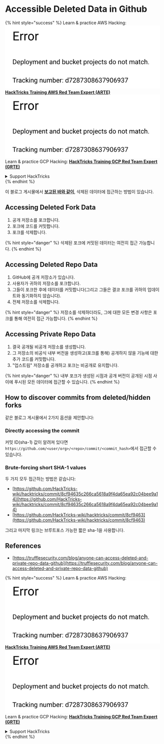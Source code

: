 # Accessible Deleted Data in Github

{% hint style="success" %}
Learn & practice AWS Hacking:<img src="../../.gitbook/assets/image (1) (1).png" alt="" data-size="line">[**HackTricks Training AWS Red Team Expert (ARTE)**](https://training.hacktricks.xyz/courses/arte)<img src="../../.gitbook/assets/image (1) (1).png" alt="" data-size="line">\
Learn & practice GCP Hacking: <img src="../../.gitbook/assets/image (2).png" alt="" data-size="line">[**HackTricks Training GCP Red Team Expert (GRTE)**<img src="../../.gitbook/assets/image (2).png" alt="" data-size="line">](https://training.hacktricks.xyz/courses/grte)

<details>

<summary>Support HackTricks</summary>

* Check the [**subscription plans**](https://github.com/sponsors/carlospolop)!
* **Join the** 💬 [**Discord group**](https://discord.gg/hRep4RUj7f) or the [**telegram group**](https://t.me/peass) or **follow** us on **Twitter** 🐦 [**@hacktricks\_live**](https://twitter.com/hacktricks\_live)**.**
* **Share hacking tricks by submitting PRs to the** [**HackTricks**](https://github.com/carlospolop/hacktricks) and [**HackTricks Cloud**](https://github.com/carlospolop/hacktricks-cloud) github repos.

</details>
{% endhint %}

이 블로그 게시물에서 [**보고된 바와 같이**](https://trufflesecurity.com/blog/anyone-can-access-deleted-and-private-repo-data-github), 삭제된 데이터에 접근하는 방법이 있습니다.

## Accessing Deleted Fork Data

1. 공개 저장소를 포크합니다.
2. 포크에 코드를 커밋합니다.
3. 포크를 삭제합니다.

{% hint style="danger" %}
삭제된 포크에 커밋된 데이터는 여전히 접근 가능합니다.
{% endhint %}

## Accessing Deleted Repo Data

1. GitHub에 공개 저장소가 있습니다.
2. 사용자가 귀하의 저장소를 포크합니다.
3. 그들이 포크한 후에 데이터를 커밋합니다(그리고 그들은 결코 포크를 귀하의 업데이트와 동기화하지 않습니다).
4. 전체 저장소를 삭제합니다.

{% hint style="danger" %}
저장소를 삭제하더라도, 그에 대한 모든 변경 사항은 포크를 통해 여전히 접근 가능합니다.
{% endhint %}

## Accessing Private Repo Data

1. 결국 공개될 비공개 저장소를 생성합니다.
2. 그 저장소의 비공식 내부 버전을 생성하고(포크를 통해) 공개하지 않을 기능에 대한 추가 코드를 커밋합니다.
3. "업스트림" 저장소를 공개하고 포크는 비공개로 유지합니다.

{% hint style="danger" %}
내부 포크가 생성된 시점과 공개 버전이 공개된 시점 사이에 푸시된 모든 데이터에 접근할 수 있습니다.
{% endhint %}

## How to discover commits from deleted/hidden forks

같은 블로그 게시물에서 2가지 옵션을 제안합니다:

### Directly accessing the commit

커밋 ID(sha-1) 값이 알려져 있다면 `https://github.com/<user/org>/<repo>/commit/<commit_hash>`에서 접근할 수 있습니다.

### Brute-forcing short SHA-1 values

두 가지 모두 접근하는 방법은 같습니다:

* [https://github.com/HackTricks-wiki/hacktricks/commit/8cf94635c266ca5618a9f4da65ea92c04bee9a14](https://github.com/HackTricks-wiki/hacktricks/commit/8cf94635c266ca5618a9f4da65ea92c04bee9a14)
* [https://github.com/HackTricks-wiki/hacktricks/commit/8cf9463](https://github.com/HackTricks-wiki/hacktricks/commit/8cf9463)

그리고 마지막 링크는 브루트포스 가능한 짧은 sha-1을 사용합니다.

## References

* [https://trufflesecurity.com/blog/anyone-can-access-deleted-and-private-repo-data-github](https://trufflesecurity.com/blog/anyone-can-access-deleted-and-private-repo-data-github)

{% hint style="success" %}
Learn & practice AWS Hacking:<img src="../../.gitbook/assets/image (1) (1).png" alt="" data-size="line">[**HackTricks Training AWS Red Team Expert (ARTE)**](https://training.hacktricks.xyz/courses/arte)<img src="../../.gitbook/assets/image (1) (1).png" alt="" data-size="line">\
Learn & practice GCP Hacking: <img src="../../.gitbook/assets/image (2).png" alt="" data-size="line">[**HackTricks Training GCP Red Team Expert (GRTE)**<img src="../../.gitbook/assets/image (2).png" alt="" data-size="line">](https://training.hacktricks.xyz/courses/grte)

<details>

<summary>Support HackTricks</summary>

* Check the [**subscription plans**](https://github.com/sponsors/carlospolop)!
* **Join the** 💬 [**Discord group**](https://discord.gg/hRep4RUj7f) or the [**telegram group**](https://t.me/peass) or **follow** us on **Twitter** 🐦 [**@hacktricks\_live**](https://twitter.com/hacktricks\_live)**.**
* **Share hacking tricks by submitting PRs to the** [**HackTricks**](https://github.com/carlospolop/hacktricks) and [**HackTricks Cloud**](https://github.com/carlospolop/hacktricks-cloud) github repos.

</details>
{% endhint %}
